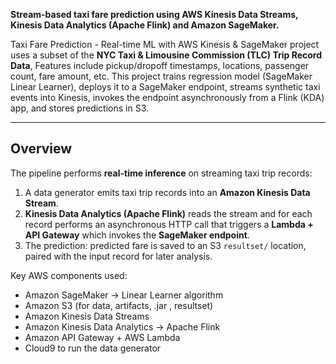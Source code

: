 **Stream-based taxi fare prediction using AWS Kinesis Data Streams, Kinesis Data Analytics (Apache Flink) and Amazon SageMaker.**  


Taxi Fare Prediction -  Real-time ML with AWS Kinesis & SageMaker project uses a subset of the **NYC Taxi & Limousine Commission (TLC) Trip Record Data**, Features include pickup/dropoff timestamps, locations, passenger count, fare amount, etc. This project trains regression model (SageMaker Linear Learner), deploys it to a SageMaker endpoint, streams synthetic taxi events into Kinesis, invokes the endpoint asynchronously from a Flink (KDA) app, and stores predictions in S3. 

---

## Overview

The pipeline performs **real-time inference** on streaming taxi trip records:

1. A data generator emits taxi trip records into an **Amazon Kinesis Data Stream**.  
2. **Kinesis Data Analytics (Apache Flink)** reads the stream and for each record performs an asynchronous HTTP call that triggers a **Lambda + API Gateway** which invokes the **SageMaker endpoint**.  
3. The prediction: predicted fare is saved to an S3 `resultset/` location, paired with the input record for later analysis.

Key AWS components used:
- Amazon SageMaker -> Linear Learner algorithm
- Amazon S3 (for data, artifacts, .jar , resultset)
- Amazon Kinesis Data Streams
- Amazon Kinesis Data Analytics -> Apache Flink
- Amazon API Gateway + AWS Lambda
- Cloud9 to run the data generator
